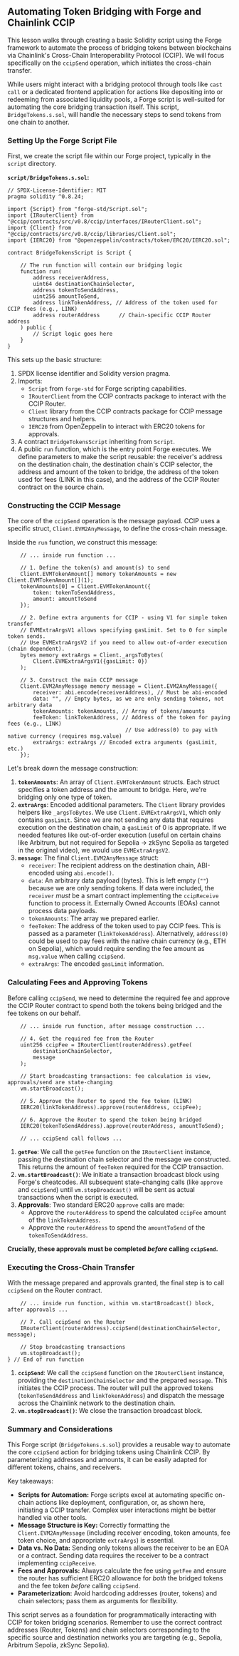 ## Automating Token Bridging with Forge and Chainlink CCIP

This lesson walks through creating a basic Solidity script using the Forge framework to automate the process of bridging tokens between blockchains via Chainlink's Cross-Chain Interoperability Protocol (CCIP). We will focus specifically on the `ccipSend` operation, which initiates the cross-chain transfer.

While users might interact with a bridging protocol through tools like `cast call` or a dedicated frontend application for actions like depositing into or redeeming from associated liquidity pools, a Forge script is well-suited for automating the core bridging transaction itself. This script, `BridgeTokens.s.sol`, will handle the necessary steps to send tokens from one chain to another.

### Setting Up the Forge Script File

First, we create the script file within our Forge project, typically in the `script` directory.

**`script/BridgeTokens.s.sol`:**

```solidity
// SPDX-License-Identifier: MIT
pragma solidity ^0.8.24;

import {Script} from "forge-std/Script.sol";
import {IRouterClient} from "@ccip/contracts/src/v0.8/ccip/interfaces/IRouterClient.sol";
import {Client} from "@ccip/contracts/src/v0.8/ccip/libraries/Client.sol";
import {IERC20} from "@openzeppelin/contracts/token/ERC20/IERC20.sol";

contract BridgeTokensScript is Script {

    // The run function will contain our bridging logic
    function run(
        address receiverAddress,
        uint64 destinationChainSelector,
        address tokenToSendAddress,
        uint256 amountToSend,
        address linkTokenAddress, // Address of the token used for CCIP fees (e.g., LINK)
        address routerAddress      // Chain-specific CCIP Router address
    ) public {
        // Script logic goes here
    }
}
```

This sets up the basic structure:
1.  SPDX license identifier and Solidity version pragma.
2.  Imports:
    *   `Script` from `forge-std` for Forge scripting capabilities.
    *   `IRouterClient` from the CCIP contracts package to interact with the CCIP Router.
    *   `Client` library from the CCIP contracts package for CCIP message structures and helpers.
    *   `IERC20` from OpenZeppelin to interact with ERC20 tokens for approvals.
3.  A contract `BridgeTokensScript` inheriting from `Script`.
4.  A public `run` function, which is the entry point Forge executes. We define parameters to make the script reusable: the receiver's address on the destination chain, the destination chain's CCIP selector, the address and amount of the token to bridge, the address of the token used for fees (LINK in this case), and the address of the CCIP Router contract on the source chain.

### Constructing the CCIP Message

The core of the `ccipSend` operation is the message payload. CCIP uses a specific struct, `Client.EVM2AnyMessage`, to define the cross-chain message.

Inside the `run` function, we construct this message:

```solidity
    // ... inside run function ...

    // 1. Define the token(s) and amount(s) to send
    Client.EVMTokenAmount[] memory tokenAmounts = new Client.EVMTokenAmount[](1);
    tokenAmounts[0] = Client.EVMTokenAmount({
        token: tokenToSendAddress,
        amount: amountToSend
    });

    // 2. Define extra arguments for CCIP - using V1 for simple token transfer
    // EVMExtraArgsV1 allows specifying gasLimit. Set to 0 for simple token sends.
    // Use EVMExtraArgsV2 if you need to allow out-of-order execution (chain dependent).
    bytes memory extraArgs = Client._argsToBytes(
        Client.EVMExtraArgsV1({gasLimit: 0})
    );

    // 3. Construct the main CCIP message
    Client.EVM2AnyMessage memory message = Client.EVM2AnyMessage({
        receiver: abi.encode(receiverAddress), // Must be abi-encoded
        data: "", // Empty bytes, as we are only sending tokens, not arbitrary data
        tokenAmounts: tokenAmounts, // Array of tokens/amounts
        feeToken: linkTokenAddress, // Address of the token for paying fees (e.g., LINK)
                                     // Use address(0) to pay with native currency (requires msg.value)
        extraArgs: extraArgs // Encoded extra arguments (gasLimit, etc.)
    });
```

Let's break down the message construction:

1.  **`tokenAmounts`**: An array of `Client.EVMTokenAmount` structs. Each struct specifies a token address and the amount to bridge. Here, we're bridging only one type of token.
2.  **`extraArgs`**: Encoded additional parameters. The `Client` library provides helpers like `_argsToBytes`. We use `Client.EVMExtraArgsV1`, which only contains `gasLimit`. Since we are not sending any data that requires execution on the destination chain, a `gasLimit` of 0 is appropriate. If we needed features like out-of-order execution (useful on certain chains like Arbitrum, but not required for Sepolia -> zkSync Sepolia as targeted in the original video), we would use `EVMExtraArgsV2`.
3.  **`message`**: The final `Client.EVM2AnyMessage` struct:
    *   `receiver`: The recipient address on the destination chain, ABI-encoded using `abi.encode()`.
    *   `data`: An arbitrary data payload (bytes). This is left empty (`""`) because we are only sending tokens. If data were included, the `receiver` *must* be a smart contract implementing the `ccipReceive` function to process it. Externally Owned Accounts (EOAs) cannot process data payloads.
    *   `tokenAmounts`: The array we prepared earlier.
    *   `feeToken`: The address of the token used to pay CCIP fees. This is passed as a parameter (`linkTokenAddress`). Alternatively, `address(0)` could be used to pay fees with the native chain currency (e.g., ETH on Sepolia), which would require sending the fee amount as `msg.value` when calling `ccipSend`.
    *   `extraArgs`: The encoded `gasLimit` information.

### Calculating Fees and Approving Tokens

Before calling `ccipSend`, we need to determine the required fee and approve the CCIP Router contract to spend both the tokens being bridged and the fee tokens on our behalf.

```solidity
    // ... inside run function, after message construction ...

    // 4. Get the required fee from the Router
    uint256 ccipFee = IRouterClient(routerAddress).getFee(
        destinationChainSelector,
        message
    );

    // Start broadcasting transactions: fee calculation is view, approvals/send are state-changing
    vm.startBroadcast();

    // 5. Approve the Router to spend the fee token (LINK)
    IERC20(linkTokenAddress).approve(routerAddress, ccipFee);

    // 6. Approve the Router to spend the token being bridged
    IERC20(tokenToSendAddress).approve(routerAddress, amountToSend);

    // ... ccipSend call follows ...
```

1.  **`getFee`**: We call the `getFee` function on the `IRouterClient` instance, passing the destination chain selector and the message we constructed. This returns the amount of `feeToken` required for the CCIP transaction.
2.  **`vm.startBroadcast()`**: We initiate a transaction broadcast block using Forge's cheatcodes. All subsequent state-changing calls (like `approve` and `ccipSend`) until `vm.stopBroadcast()` will be sent as actual transactions when the script is executed.
3.  **Approvals**: Two standard ERC20 `approve` calls are made:
    *   Approve the `routerAddress` to spend the calculated `ccipFee` amount of the `linkTokenAddress`.
    *   Approve the `routerAddress` to spend the `amountToSend` of the `tokenToSendAddress`.

**Crucially, these approvals must be completed *before* calling `ccipSend`.**

### Executing the Cross-Chain Transfer

With the message prepared and approvals granted, the final step is to call `ccipSend` on the Router contract.

```solidity
    // ... inside run function, within vm.startBroadcast() block, after approvals ...

    // 7. Call ccipSend on the Router
    IRouterClient(routerAddress).ccipSend(destinationChainSelector, message);

    // Stop broadcasting transactions
    vm.stopBroadcast();
} // End of run function
```

1.  **`ccipSend`**: We call the `ccipSend` function on the `IRouterClient` instance, providing the `destinationChainSelector` and the prepared `message`. This initiates the CCIP process. The router will pull the approved tokens (`tokenToSendAddress` and `linkTokenAddress`) and dispatch the message across the Chainlink network to the destination chain.
2.  **`vm.stopBroadcast()`**: We close the transaction broadcast block.

### Summary and Considerations

This Forge script (`BridgeTokens.s.sol`) provides a reusable way to automate the core `ccipSend` action for bridging tokens using Chainlink CCIP. By parameterizing addresses and amounts, it can be easily adapted for different tokens, chains, and receivers.

Key takeaways:

*   **Scripts for Automation:** Forge scripts excel at automating specific on-chain actions like deployment, configuration, or, as shown here, initiating a CCIP transfer. Complex user interactions might be better handled via other tools.
*   **Message Structure is Key:** Correctly formatting the `Client.EVM2AnyMessage` (including receiver encoding, token amounts, fee token choice, and appropriate `extraArgs`) is essential.
*   **Data vs. No Data:** Sending only tokens allows the receiver to be an EOA or a contract. Sending data requires the receiver to be a contract implementing `ccipReceive`.
*   **Fees and Approvals:** Always calculate the fee using `getFee` and ensure the router has sufficient ERC20 allowance for *both* the bridged tokens and the fee token *before* calling `ccipSend`.
*   **Parameterization:** Avoid hardcoding addresses (router, tokens) and chain selectors; pass them as arguments for flexibility.

This script serves as a foundation for programmatically interacting with CCIP for token bridging scenarios. Remember to use the correct contract addresses (Router, Tokens) and chain selectors corresponding to the specific source and destination networks you are targeting (e.g., Sepolia, Arbitrum Sepolia, zkSync Sepolia).